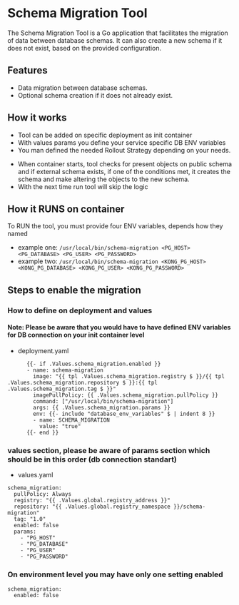# Schema Migration Tool

The Schema Migration Tool is a Go application that facilitates the migration of data between database schemas. It can also create a new schema if it does not exist, based on the provided configuration.

## Features

- Data migration between database schemas.
- Optional schema creation if it does not already exist.

## How it works
- Tool can be added on specific deployment as init container
- With values params you define your service specific DB ENV variables
- You man defined the needed Rollout Strategy depending on your needs.
* When container starts, tool checks for present objects on public schema and if external schema exists, if one of the conditions met, it creates the schema and make altering the objects to the new schema.
* With the next time run tool will skip the logic

## How it RUNS on container
To RUN the tool, you must provide four ENV variables, depends how they named
 - example one:
  ```/usr/local/bin/schema-migration <PG_HOST> <PG_DATABASE> <PG_USER> <PG_PASSWORD>```
- example two:
  ```/usr/local/bin/schema-migration <KONG_PG_HOST> <KONG_PG_DATABASE> <KONG_PG_USER> <KONG_PG_PASSWORD>```


## Steps to enable the migration

### How to define on deployment and values
#### Note: Please be aware that you would have to have defined ENV variables for DB connection on your init container level
- deployment.yaml
```
      {{- if .Values.schema_migration.enabled }}
      - name: schema-migration
        image: "{{ tpl .Values.schema_migration.registry $ }}/{{ tpl .Values.schema_migration.repository $ }}:{{ tpl .Values.schema_migration.tag $ }}"
        imagePullPolicy: {{ .Values.schema_migration.pullPolicy }}
        command: ["/usr/local/bin/schema-migration"]
        args: {{ .Values.schema_migration.params }}
        env: {{- include "database_env_variables" $ | indent 8 }}
        - name: SCHEMA_MIGRATION
          value: "true"
      {{- end }}
```

### values section, please be aware of params section which should be in this order (db connection standart)
- values.yaml
```
schema_migration:
  pullPolicy: Always
  registry: "{{ .Values.global.registry_address }}"
  repository: "{{ .Values.global.registry_namespace }}/schema-migration"
  tag: "1.0"
  enabled: false
  params:
    - "PG_HOST"
    - "PG_DATABASE"
    - "PG_USER"
    - "PG_PASSWORD"
```

### On environment level you may have only one setting enabled
```
schema_migration:
  enabled: false
```
